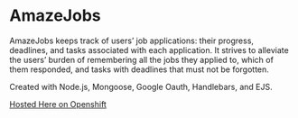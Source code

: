 AmazeJobs
=========
AmazeJobs keeps track of users’ job applications: their progress, deadlines, and tasks associated with each application. It strives to alleviate the users’ burden of remembering all the jobs they applied to, which of them responded, and tasks with deadlines that must not be forgotten.

Created with Node.js, Mongoose, Google Oauth, Handlebars, and EJS.

[Hosted Here on Openshift](http://amazejobs-hashrocket.rhcloud.com)
